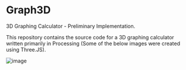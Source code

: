 # Graph3D
3D Graphing Calculator - Preliminary Implementation.

This repository contains the source code for a 3D graphing calculator written primarily in Processing (Some of the below images were created using Three.JS).





![image](https://github.com/SatvikSrinivas/Graph3D/assets/86940601/d9990c05-0a97-472b-b85a-ab140a5437c4)
